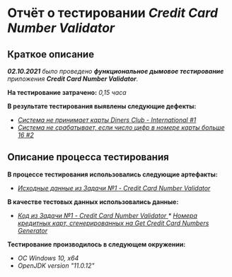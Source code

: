 # Отчёт о тестировании _Credit Card Number Validator_

## Краткое описание

_**02.10.2021** было проведено **функциональное дымовое тестирование** приложения **Credit Card Number Validator**._

**На тестирование затрачено:** _0,15 часа_

**В результате тестирования выявлены следующие дефекты:**
*  _[Система не принимает карты Diners Club - International #1](https://github.com/Prizma96/homeworkjava1/issues/1#issue-1015570842)_
*  _[Система не срабатывает, если число цифр в номере карты больше 16 #2](https://github.com/Prizma96/homeworkjava1/issues/2#issue-1015600375)_

## Описание процесса тестирования

**В процессе тестирования использовались следующие артефакты:**
* _[Исходные данные из Задачи №1 - Credit Card Number Validator](https://github.com/netology-code/javaqa-homeworks/blob/master/intro/README.md)_


**В качестве тестовых данных использовались данные:**
* _[Код из Задачи №1 - Credit Card Number Validator ](https://github.com/netology-code/javaqa-homeworks/blob/master/intro/README.md)_
_* [Номера кредитных карт, сгенерированных на Get Credit Card Numbers Generator](https://www.getcreditcardnumbers.com/)_


**Тестирование производилось в следующем окружении:**
* _ОС Windows 10, х64_
* _OpenJDK version "11.0.12"_
